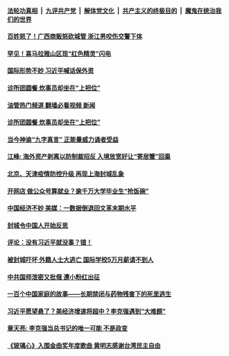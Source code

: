 ####  [法轮功真相](../../../../basic/blob/master/README.md?t=05221331) &nbsp;|&nbsp; [九评共产党](../../../../9ping.md/blob/master/README.md?t=05221331) &nbsp;|&nbsp; [解体党文化](../../../../jtdwh.md/blob/master/README.md?t=05221331)  &nbsp;|&nbsp; [共产主义的终极目的](../../../../gczydzjmd.md/blob/master/README.md?t=05221331) &nbsp;|&nbsp; [魔鬼在统治我们的世界](../../../../mgztzwmdsj.md/blob/master/README.md?t=05221331) 

#### [百姓怒了！广西商贩怒砍城管  浙江男咬伤交警下体 ](../pages/soh5/622439.md?t=05221331) 
#### [罕见！喜马拉雅山区现“红色精灵”闪电](../pages/soh5/622460.md?t=05221331) 
#### [国际形势不妙 习近平喊话保外资](../pages/soh5/622457.md?t=05221331) 
#### [诊所团圆餐  炊事员却坐在“上把位”](../pages/soh5/622433.md?t=05221331) 
#### [油管热门频道 翻墙必看视频 新闻](http://45.76.130.85:81/youtube.html?05221331)
#### [诊所团圆餐  炊事员却坐在“上把位”](../pages/soh5/622433.md?t=05221331) 
#### [当今神谕“九字真言”  正能量威力诵者受益](../pages/soh5/622412.md?t=05221331) 
#### [江峰: 海外资产剥离以防制裁招反 入境放宽好让“寄居蟹”回巢](../pages/soh5/622409.md?t=05221331) 
#### [北京、天津疫情防控升级 再现上海封城乱象](../pages/soh5/622364.md?t=05221331) 
#### [开网店 做公众号算就业？逾千万大学毕业生“抢饭碗”](../pages/soh5/622376.md?t=05221331) 
#### [中国经济不妙  美媒：一数据倒退回文革末期水平](../pages/soh5/622367.md?t=05221331) 
#### [封城令中国人开始反思](../pages/soh5/622370.md?t=05221331) 
#### [评论：没有习近平就没事？错！](../pages/soh5/622340.md?t=05221331) 
#### [被封城吓坏 外籍人士大逃亡 国际学校5万月薪请不到人](../pages/soh5/622283.md?t=05221331) 
#### [中共国师泄密又批俄 遭小粉红出征](../pages/soh5/622238.md?t=05221331) 
#### [一百个中国家庭的故事——长期禁闭与药物残害下的死里逃生](../pages/soh5/622208.md?t=05221331) 
#### [习近平愿望悬了？美经济增速将超中？李克强遇到“大难题”](../pages/soh5/622196.md?t=05221331) 
#### [章天亮: 李克强当总书记的唯一可能 不是政变](../pages/soh5/622157.md?t=05221331) 
#### [《玻璃心》入围金曲奖年度歌曲 黄明志感谢台湾民主自由](../pages/soh5/622175.md?t=05221331) 
<img src='http://gfw-breaker.win/goodnews/indexes/soh5.md' width='0px' height='0px'/>
